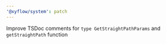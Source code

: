 ```yaml
---
'@xyflow/system': patch
---
```


Improve TSDoc comments for `type GetStraightPathParams` and `getStraightPath` function
